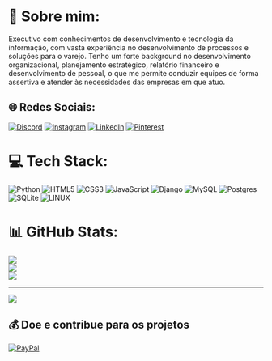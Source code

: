 # 💫 Sobre mim:
Executivo com conhecimentos de desenvolvimento e tecnologia da informação, com vasta experiência no desenvolvimento de processos e soluções para o varejo. Tenho um forte background no desenvolvimento organizacional, planejamento estratégico, relatório financeiro e desenvolvimento de pessoal, o que me permite conduzir equipes de forma assertiva e atender às necessidades das empresas em que atuo.


## 🌐 Redes Sociais:
[![Discord](https://img.shields.io/badge/Discord-%237289DA.svg?logo=discord&logoColor=white)](discord.com/channels/AlexandreAnderson#1976) 
[![Instagram](https://img.shields.io/badge/Instagram-%23E4405F.svg?logo=Instagram&logoColor=white)](https://instagram.com/infinity.tec.labs) 
[![LinkedIn](https://img.shields.io/badge/LinkedIn-%230077B5.svg?logo=linkedin&logoColor=white)](https://linkedin.com/in/alexandreanderson) 
[![Pinterest](https://img.shields.io/badge/Pinterest-%23E60023.svg?logo=Pinterest&logoColor=white)](https://pinterest.com/infinityteclabs) 

# 💻 Tech Stack:
![Python](https://img.shields.io/badge/python-3670A0?style=flat&logo=python&logoColor=ffdd54) ![HTML5](https://img.shields.io/badge/html5-%23E34F26.svg?style=flat&logo=html5&logoColor=white) ![CSS3](https://img.shields.io/badge/css3-%231572B6.svg?style=flat&logo=css3&logoColor=white) ![JavaScript](https://img.shields.io/badge/javascript-%23323330.svg?style=flat&logo=javascript&logoColor=%23F7DF1E) ![Django](https://img.shields.io/badge/django-%23092E20.svg?style=flat&logo=django&logoColor=white) ![MySQL](https://img.shields.io/badge/mysql-%2300f.svg?style=flat&logo=mysql&logoColor=white) ![Postgres](https://img.shields.io/badge/postgres-%23316192.svg?style=flat&logo=postgresql&logoColor=white) ![SQLite](https://img.shields.io/badge/sqlite-%2307405e.svg?style=flat&logo=sqlite&logoColor=white) ![LINUX](https://img.shields.io/badge/Linux-FCC624?style=flat&logo=linux&logoColor=black) 

# 📊 GitHub Stats:
![](https://github-readme-stats.vercel.app/api?username=infinityteclab&theme=radical&hide_border=false&include_all_commits=false&count_private=false)<br/>
![](https://github-readme-streak-stats.herokuapp.com/?user=infinityteclab&theme=radical&hide_border=false)<br/>
![](https://github-readme-stats.vercel.app/api/top-langs/?username=infinityteclab&theme=radical&hide_border=false&include_all_commits=false&count_private=false&layout=compact)

---
[![](https://visitcount.itsvg.in/api?id=infinityteclab&icon=0&color=0)](https://visitcount.itsvg.in)

  ## 💰 Doe e contribue para os projetos
[![PayPal](https://img.shields.io/badge/PayPal-00457C?style=for-the-badge&logo=paypal&logoColor=white)](https://www.paypal.com/donate/?business=REVTNGQGXT2E2&no_recurring=0&item_name=Sua+doa%C3%A7%C3%A3o+ser%C3%A1+muito+importante+e+ajudar%C3%A1+nas+pesquisas+e+desenvolvimento+de+novas+pesquisa+de+tecnologia+para+o+dia+a+dia&currency_code=BRL)
  
<!-- Proudly created with GPRM ( https://gprm.itsvg.in ) -->
